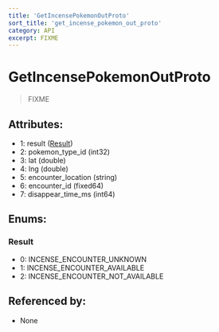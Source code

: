 ```yaml
---
title: 'GetIncensePokemonOutProto'
sort_title: 'get_incense_pokemon_out_proto'
category: API
excerpt: FIXME
---
```


# GetIncensePokemonOutProto

> FIXME

## Attributes:

- 1: result ([Result](#result))
- 2: pokemon_type_id (int32)
- 3: lat (double)
- 4: lng (double)
- 5: encounter_location (string)
- 6: encounter_id (fixed64)
- 7: disappear_time_ms (int64)

## Enums:

### Result
- 0: INCENSE_ENCOUNTER_UNKNOWN
- 1: INCENSE_ENCOUNTER_AVAILABLE
- 2: INCENSE_ENCOUNTER_NOT_AVAILABLE

## Referenced by:

- None
